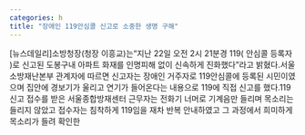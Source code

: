 ```yaml
---
categories: h
title: "장애인 119안심콜 신고로 소중한 생명 구해"
---
```

[뉴스데일리]소방청장(청장 이흥교)는“지난 22일 오전 2시 21분경 119( 안심콜 등록자 )로 신고된 도봉구내 아파트 화재를 인명피해 없이 신속하게 진화했다”라고 밝혔다.서울 소방재난본부 관계자에 따르면 신고자는 장애인 거주자로 119안심콜에 등록된 시민이였으며 집안에 경보기가 울리고 연기가 들어온다는 내용으로 119에 직접 신고를 했다.119신고 접수를 받은 서울종합방재센터 근무자는 전화기 너머로 기계음만 들리며 목소리는 들리지 않았고 접수자는 침착하게 119임을 재차 반복 안내하였고 그 과정에서 희미하게 목소리가 들려 확인한